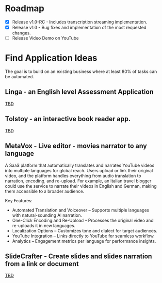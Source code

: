 # Roadmap
- [X] Release v1.0-RC - Includes transcription streaming implementation.
- [X] Release v1.0 - Bug fixes and implementation of the most requested changes.
- [ ] Release Video Demo on YouTube

# Find Application Ideas
 The goal is to build on an existing business where at least 80% of tasks can be automated.

## Linga - an English level Assessment Application
[TBD]()

## Tolstoy - an interactive book reader app.
[TBD]()

## MetaVox - Live editor - movies narrator to any language
A SaaS platform that automatically translates and narrates YouTube videos into multiple languages for global reach. Users upload or link their original video, and the platform handles everything from audio translation to narration, encoding, and re-upload. For example, an Italian travel blogger could use the service to narrate their videos in English and German, making them accessible to a broader audience.

Key Features:
- Automated Translation and Voiceover – Supports multiple languages with natural-sounding AI narration.
- One-Click Encoding and Re-Upload – Processes the original video and re-uploads it in new languages.
- Localization Options – Customizes tone and dialect for target audiences.
- YouTube Integration – Links directly to YouTube for seamless workflow.
- Analytics – Engagement metrics per language for performance insights.

## SlideCrafter - Create slides and slides narration from a link or document
[TBD]()


